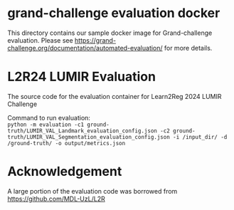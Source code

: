 # grand-challenge evaluation docker

This directory contains our sample docker image for Grand-challenge evaluation. Please see https://grand-challenge.org/documentation/automated-evaluation/ for more details. 


# L2R24 LUMIR Evaluation

The source code for the evaluation container for Learn2Reg 2024 LUMIR Challenge

Command to run evaluation:\
`python -m evaluation -c1 ground-truth/LUMIR_VAL_Landmark_evaluation_config.json -c2 ground-truth/LUMIR_VAL_Segmentation_evaluation_config.json -i /input_dir/ -d /ground-truth/ -o output/metrics.json`

# Acknowledgement
A large portion of the evaluation code was borrowed from https://github.com/MDL-UzL/L2R
